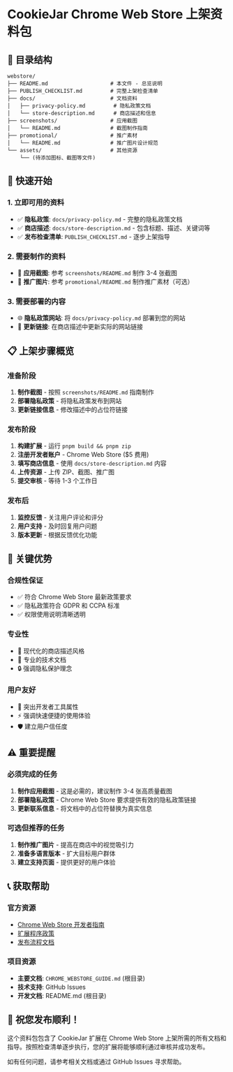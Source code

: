 # CookieJar Chrome Web Store 上架资料包

## 📁 目录结构

```
webstore/
├── README.md                    # 本文件 - 总览说明
├── PUBLISH_CHECKLIST.md         # 完整上架检查清单
├── docs/                        # 文档资料
│   ├── privacy-policy.md         # 隐私政策文档
│   └── store-description.md      # 商店描述和信息
├── screenshots/                 # 应用截图
│   └── README.md                # 截图制作指南
├── promotional/                 # 推广素材
│   └── README.md                # 推广图片设计规范
└── assets/                      # 其他资源
    └── (待添加图标、截图等文件)
```

## 🚀 快速开始

### 1. 立即可用的资料
- ✅ **隐私政策**: `docs/privacy-policy.md` - 完整的隐私政策文档
- ✅ **商店描述**: `docs/store-description.md` - 包含标题、描述、关键词等
- ✅ **发布检查清单**: `PUBLISH_CHECKLIST.md` - 逐步上架指导

### 2. 需要制作的资料
- 📸 **应用截图**: 参考 `screenshots/README.md` 制作 3-4 张截图
- 🎨 **推广图片**: 参考 `promotional/README.md` 制作推广素材（可选）

### 3. 需要部署的内容
- 🌐 **隐私政策网站**: 将 `docs/privacy-policy.md` 部署到您的网站
- 🔗 **更新链接**: 在商店描述中更新实际的网站链接

## 📋 上架步骤概览

### 准备阶段
1. **制作截图** - 按照 `screenshots/README.md` 指南制作
2. **部署隐私政策** - 将隐私政策发布到网站
3. **更新链接信息** - 修改描述中的占位符链接

### 发布阶段
1. **构建扩展** - 运行 `pnpm build && pnpm zip`
2. **注册开发者账户** - Chrome Web Store ($5 费用)
3. **填写商店信息** - 使用 `docs/store-description.md` 内容
4. **上传资源** - 上传 ZIP、截图、推广图
5. **提交审核** - 等待 1-3 个工作日

### 发布后
1. **监控反馈** - 关注用户评论和评分
2. **用户支持** - 及时回复用户问题
3. **版本更新** - 根据反馈优化功能

## 🎯 关键优势

### 合规性保证
- ✅ 符合 Chrome Web Store 最新政策要求
- ✅ 隐私政策符合 GDPR 和 CCPA 标准
- ✅ 权限使用说明清晰透明

### 专业性
- 🎨 现代化的商店描述风格
- 📝 专业的技术文档
- 🔒 强调隐私保护理念

### 用户友好
- 🚀 突出开发者工具属性
- ⚡ 强调快速便捷的使用体验
- 🛡️ 建立用户信任度

## ⚠️ 重要提醒

### 必须完成的任务
1. **制作应用截图** - 这是必需的，建议制作 3-4 张高质量截图
2. **部署隐私政策** - Chrome Web Store 要求提供有效的隐私政策链接
3. **更新联系信息** - 将文档中的占位符替换为真实信息

### 可选但推荐的任务
1. **制作推广图片** - 提高在商店中的视觉吸引力
2. **准备多语言版本** - 扩大目标用户群体
3. **建立支持页面** - 提供更好的用户体验

## 📞 获取帮助

### 官方资源
- [Chrome Web Store 开发者指南](https://developer.chrome.com/docs/webstore/)
- [扩展程序政策](https://developer.chrome.com/docs/webstore/program-policies/)
- [发布流程文档](https://developer.chrome.com/docs/webstore/publish/)

### 项目资源
- **主要文档**: `CHROME_WEBSTORE_GUIDE.md` (根目录)
- **技术支持**: GitHub Issues
- **开发文档**: README.md (根目录)

## 🎉 祝您发布顺利！

这个资料包包含了 CookieJar 扩展在 Chrome Web Store 上架所需的所有文档和指导。按照检查清单逐步执行，您的扩展将能够顺利通过审核并成功发布。

如有任何问题，请参考相关文档或通过 GitHub Issues 寻求帮助。